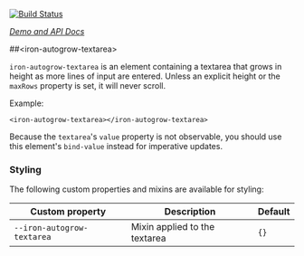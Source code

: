 
<!---

This README is automatically generated from the comments in these files:
iron-autogrow-textarea.html

Edit those files, and our readme bot will duplicate them over here!
Edit this file, and the bot will squash your changes :)

-->

[![Build Status](https://travis-ci.org/PolymerElements/iron-autogrow-textarea.svg?branch=master)](https://travis-ci.org/PolymerElements/iron-autogrow-textarea)

_[Demo and API Docs](https://elements.polymer-project.org/elements/iron-autogrow-textarea)_


##&lt;iron-autogrow-textarea&gt;


`iron-autogrow-textarea` is an element containing a textarea that grows in height as more
lines of input are entered. Unless an explicit height or the `maxRows` property is set, it will
never scroll.

Example:

    <iron-autogrow-textarea></iron-autogrow-textarea>

Because the `textarea`'s `value` property is not observable, you should use
this element's `bind-value` instead for imperative updates.

### Styling

The following custom properties and mixins are available for styling:

Custom property | Description | Default
----------------|-------------|----------
`--iron-autogrow-textarea` | Mixin applied to the textarea | `{}`


